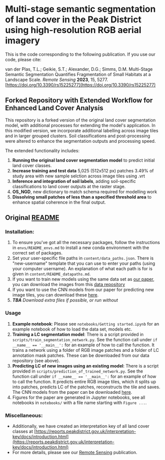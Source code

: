# Multi-stage semantic segmentation of land cover in the Peak District using high-resolution RGB aerial imagery

This is the code corresponding to the following publication. If you use our code, please cite:

van der Plas, T.L.; Geikie, S.T.; Alexander, D.G.; Simms, D.M. Multi-Stage Semantic Segmentation Quantifies Fragmentation of Small Habitats at a Landscape Scale. _Remote Sensing_ **2023**, 15, 5277. [https://doi.org/10.3390/rs15225277](https://doi.org/10.3390/rs15225277)

## Forked Repository with Extended Workflow for Enhanced Land Cover Analysis
This repository is a forked version of the original land cover segmentation model, with additional processes for extending the model's application. In this modified version, we incorporate additional labelling across image tiles and in larger grouped clusters. Soil classifications and post-processing were altered to enhance the segmentation outputs and processing speed.

The extended functionality includes:

1. **Running the original land cover segmentation model** to predict initial land cover classes.
2. **Increase training and test data** 5,025 (512x512 px) patches 3.49% of study area with new sample selction across image tiles using .vrt
3. **Inference and integration of soil labels**, adding soil-specific classifications to land cover outputs at the raster stage.
4. **OS_NGD**, new dictionary to match schema required for modelling work
5. **Dissolving small patches of less than a specified threshold area** to enhance spatial coherence in the final output. 

## Original [README](https://github.com/pdnpa/cnn-land-cover/edit/main/README.md)

### Installation:
1. To ensure you've got all the necessary packages, follow the instructions in `envs/README_envs.md` to install a new conda environment with the correct set of packages.
2. Set your user-specific file paths in `content/data_paths.json`. There is "new-username" template that you can use to enter your paths (using your computer username). An explanation of what each path is for is given in `content/README_datapaths.md`. 
3. If you want to train new models using the same data set as [our paper](https://doi.org/10.3390/rs15225277), you can download the images from this [data repository](https://cord.cranfield.ac.uk/articles/dataset/Very_high_resolution_aerial_photography_and_annotated_land_cover_data_of_the_Peak_District_National_Park/24221314)
4. If you want to use the CNN models from our paper for predicting new image tiles, you can download these [here](https://drive.google.com/drive/folders/1nEnIWDvWcLVzSE6yViv93I4klY2WzdDo?usp=sharing). 
5. _**TBA** Download extra files if possible, or run without_

### Usage
1. **Example notebook**: Please see `notebooks/Getting started.ipynb` for an example notebook of how to load the data set, models etc. 
2. **Training a LC segmentation model**: There is a script provided in `scripts/train_segmentation_network.py`. See the function call under `if __name__ == '__main__':` for an example of how to call the function. It trains a network using a folder of RGB image patches and a folder of LC annotation mask patches. These can be downloaded from our data repository (see above). 
3. **Predicting LC of new images using an existing model**: There is a script provided in `scripts/prediction_of_trained_network.py`.  See the function call under `if __name__ == '__main__':` for an example of how to call the function. It predicts entire RGB image tiles, which it splits up into patches, predicts LC of the patches, reconstructs the tile and saves. The CNN models from the paper can be downloaded [here](https://drive.google.com/drive/folders/1nEnIWDvWcLVzSE6yViv93I4klY2WzdDo?usp=sharing).
4. Figures for the paper are generated in Jupyter notebooks, see all notebooks in `notebooks/` with a file name starting with `Figure ...`.

### Miscellaneous:
- Additionally, we have created an interpretation key of all land cover classes at [https://reports.peakdistrict.gov.uk/interpretation-key/docs/introduction.html](https://reports.peakdistrict.gov.uk/interpretation-key/docs/introduction.html)
- For more details, please see our [Remote Sensing](https://www.mdpi.com/2072-4292/15/22/5277) publication. 
